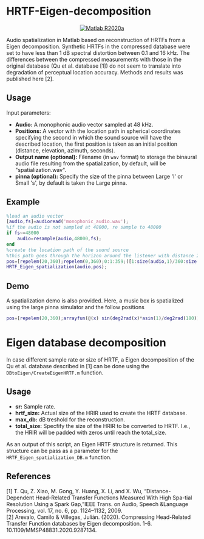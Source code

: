 # HRTF-Eigen-decomposition
<p  align="center">
  <a  href="https://www.mathworks.com/products/matlab.html"  target="_blank">
    <img  src="https://img.shields.io/badge/Matlab-R2020a-blue.svg"  alt="Matlab R2020a">
  </a>
</p>

Audio spatialization in Matlab based on reconstruction of HRTFs from a Eigen decomposition. Synthetic HRTFs in the compressed database were set to have less than 1 dB spectral distortion between 0.1 and 16 kHz. The differences between the compressed measurements with those in the original database (Qu et al. database [1]) do not seem to translate into degradation of perceptual location accuracy. Methods and results was published here [2].

## Usage
Input parameters:
* **Audio:** A monophonic audio vector sampled at 48 kHz.
* **Positions:**  A vector with the location path in spherical coordinates specifying the second in which the sound source will have the described location, the first position is taken as an initial position (distance, elevation, azimuth, seconds).
* **Output name (optional):** Filename (in `wav` format) to storage the binaural audio file resulting from the spatialization, by default, will be "spatialization.wav".
* **pinna (optional):** Specify the size of the pinna between Large 'l' or Small 's', by default is taken the Large pinna.

## Example

```matlab
%load an audio vector
[audio,fs]=audioread('monophonic_audio.wav');
%if the audio is not sampled at 48000, re sample to 48000
if fs~=48000
	audio=resample(audio,48000,fs);
end
%create the location path of the sound source
%this path goes through the horizon around the listener with distance 20, elevation 0
pos=[repelem(20,360);repelem(0,360);0:1:359;([1:size(audio,1)/360:size(audio,1)]/48000)]';
HRTF_Eigen_spatialization(audio,pos);
```

## Demo

A spatialization demo is also provided. Here, a music box is spatialized using the large pinna simulator and the follow positions
```matlab
pos=[repelem(20,360);arrayfun(@(x) sin(deg2rad(x)*asin(1)/deg2rad(180))*60,[0:359]);0:359;([1:size(audio,1)/360:size(audio,1)]/48000)]';
```

# Eigen database decomposition

In case different sample rate or size of HRTF, a Eigen decomposition of the Qu et al. database described in [1] can be done using the `DBtoEigen/CreateEigenHRTF.m` function.

## Usage

* **sr:** Sample rate.
* **hrtf_size:** Actual size of the HRIR used to create the HRTF database.
* **max_db:** dB treshold for the reconstruction.
* **total_size:** Specfify the size of the HRIR to be converted to HRTF. I.e., the HRIR will be padded with zeros until reach the total_size.

As an output of this script, an Eigen HRTF structure is returned. This structure can be pass as a parameter for the `HRTF_Eigen_spatialization_DB.m` function.

## References
  [1] T.  Qu,  Z.  Xiao,  M.  Gong,  Y.  Huang,  X.  Li,  and  X.  Wu,  “Distance-Dependent Head-Related Transfer Functions Measured With High Spa-tial  Resolution  Using  a  Spark  Gap,”IEEE Trans. on Audio, Speech &Language Processing, vol. 17, no. 6, pp. 1124–1132, 2009.\
  [2] Arevalo, Camilo & Villegas, Julián. (2020). Compressing Head-Related Transfer Function databases by Eigen decomposition. 1-6. 10.1109/MMSP48831.2020.9287134.
